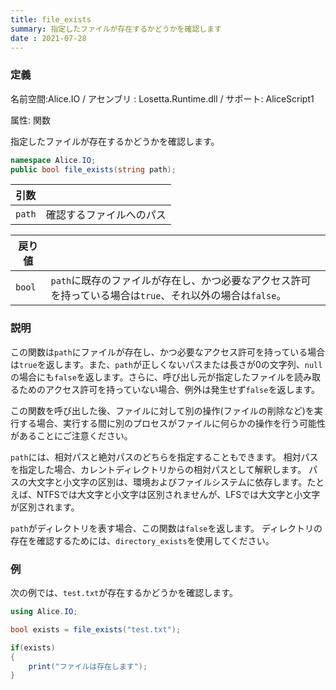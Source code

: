 ```yaml
---
title: file_exists
summary: 指定したファイルが存在するかどうかを確認します
date : 2021-07-28
---
```

### 定義
名前空間:Alice.IO / アセンブリ : Losetta.Runtime.dll / サポート: AliceScript1

属性: 関数

指定したファイルが存在するかどうかを確認します。

```cs title="AliceScript"
namespace Alice.IO;
public bool file_exists(string path);
```

|引数| |
|-|-|
|`path`|確認するファイルへのパス|

|戻り値| |
|-|-|
|`bool`|`path`に既存のファイルが存在し、かつ必要なアクセス許可を持っている場合は`true`、それ以外の場合は`false`。|

### 説明
この関数は`path`にファイルが存在し、かつ必要なアクセス許可を持っている場合は`true`を返します。また、`path`が正しくないパスまたは長さが0の文字列、`null`の場合にも`false`を返します。さらに、呼び出し元が指定したファイルを読み取るためのアクセス許可を持っていない場合、例外は発生せず`false`を返します。

この関数を呼び出した後、ファイルに対して別の操作(ファイルの削除など)を実行する場合、実行する間に別のプロセスがファイルに何らかの操作を行う可能性があることにご注意ください。

`path`には、相対パスと絶対パスのどちらを指定することもできます。
相対パスを指定した場合、カレントディレクトリからの相対パスとして解釈します。
パスの大文字と小文字の区別は、環境およびファイルシステムに依存します。たとえば、NTFSでは大文字と小文字は区別されませんが、LFSでは大文字と小文字が区別されます。

`path`がディレクトリを表す場合、この関数は`false`を返します。
ディレクトリの存在を確認するためには、`directory_exists`を使用してください。
### 例
次の例では、`test.txt`が存在するかどうかを確認します。

```cs title="AliceScript"
using Alice.IO;

bool exists = file_exists("test.txt");

if(exists)
{
    print("ファイルは存在します");
}
```